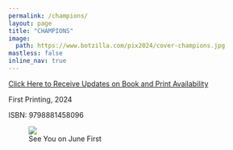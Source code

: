 ```yaml
---
permalink: /champions/
layout: page
title: "CHAMPIONS"
image:
  path: https://www.botzilla.com/pix2024/cover-champions.jpg
mastless: false
inline_nav: true
---
```


<a class="btn btn--info btn--large" href="mailto:kevin+champions@vumondo.com?subject=Updates%20on%20CHAMPIONS&body=Please%20keep%20me%20informed%20of%20updates%20on%20sales%20availability%20of%20%22CHAMPIONS%22">Click Here to Receive Updates on Book and Print Availability</a>


First Printing, 2024

ISBN: 9798881458096


<figure class="align-center">
<img src="https://www.botzilla.com/pix2024/Bjorke-AATS-BizCard-sRGB-web.jpg">
<figcaption>See You on June First</figcaption>
</figure>

